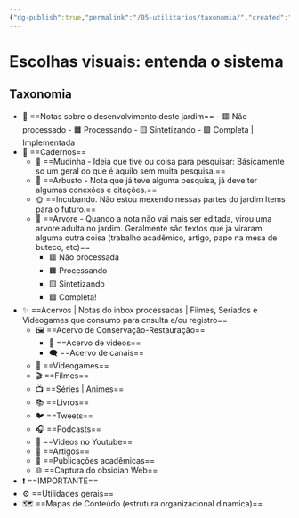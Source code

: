 ```yaml
---
{"dg-publish":true,"permalink":"/05-utilitarios/taxonomia/","created":"2023-03-14T16:30:40.756-03:00","updated":"2023-04-13T20:12:10.804-03:00"}
---
```


# Escolhas visuais: entenda o sistema
##  Taxonomia

- 💭️ ==Notas sobre o desenvolvimento deste jardim==
		- 🟥️ Não processado
		- 🟧️️ Processando
		- 🟨️ Sintetizando
		- 🟩️️ Completa | Implementada
- 📝️ ==Cadernos==
	- 🌱️ ==Mudinha - Ideia que tive ou coisa para pesquisar: Básicamente so um geral do que é aquilo sem muita pesquisa.==
	- 🌿️ ==Arbusto - Nota que já teve alguma pesquisa, já deve ter algumas conexões e citações.==
	- 🌞️ ==Incubando. Não estou mexendo nessas partes do jardim Items para o futuro.==
	- 🌲️ ==Arvore - Quando a nota não vai mais ser editada, virou uma arvore adulta no jardim. Geralmente são textos que já viraram alguma outra coisa (trabalho acadêmico, artigo, papo na mesa de buteco, etc)==
		- 🟥️ Não processada
		- 🟧️️ Processando
		- 🟨️ Sintetizando
		- 🟩️️ Completa!
- ✨ ==Acervos | Notas do inbox processadas | Filmes, Seriados e Videogames que consumo para cnsulta e/ou registro==
	- 🖼️ ==Acervo de Conservação-Restauração==
		- 🎥️ ==Acervo de videos==
		- 🗨️ ==Acervo de canais==
	- 👾 ==Videogames==
	- 🎬 ==Filmes==
	- 📺 ==Séries | Animes==
	- 📚️ ==Livros==
	- 🐦️ ==Tweets==
	- 🎧️ ==Podcasts==
	- 🎥️ ==Videos no Youtube==
	- 📰️ ==Artigos==
	- 📜️ ==Publicações acadêmicas==
	- 🌐 ==Captura do obsidian Web==
- ❗️ ==IMPORTANTE==
- ⚙️ ==Utilidades gerais==
- 🗺️ ==Mapas de Conteúdo (estrutura organizacional dinamica)==






